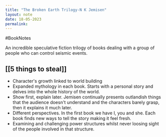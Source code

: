 ```yaml
---
title: "The Broken Earth Trilogy-N K Jemisen"
layout: note
date: 18-05-2023
permalink:
---
```


#BookNotes 

An incredible speculative fiction trilogy of books dealing with  a group of people who can control seismic events. 

## [[5 things to steal]]

- Character's growth linked to world building
- Expanded mythology in each book. Starts with a personal story and delves into the whole history of the world. 
- Show first, explain later. Jemisen continually presents outlandish things that the audience doesn't understand and the characters barely grasp, then it explains it much later. 
- Different perspectives. In the first book we have I, you and she. Each book finds new ways to tell the story making it feel fresh. 
- Examining and challenging power structures whilst never loosing sight of the people involved in that structure. 

